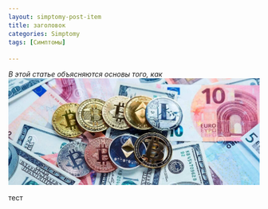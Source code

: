 ```yaml
---
layout: simptomy-post-item
title: заголовок
categories: Simptomy
tags: [Симптомы]

---
```

*В этой статье объясняются основы того, как*
![майнинг ethereum](/images/mining/ETH/ethereum-money12.jpg)

тест